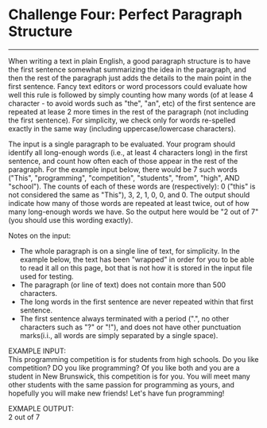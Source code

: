 # Challenge Four: Perfect Paragraph Structure 
---

When writing a text in plain English, a good paragraph structure is to have the first sentence somewhat summarizing the idea in the paragraph, and then the rest of the paragraph just adds the details to the main point in the first sentence. Fancy text editors or word processors could evaluate how well this rule is followed by simply counting how many words (of at lease 4 character - to avoid words such as "the", "an", etc) of the first sentence are repeated at lease 2 more times in the rest of the paragraph (not including the first sentence). For simplicity, we check only for words re-spelled exactly in the same way (including uppercase/lowercase characters).</br>

The input is a single paragraph to be evaluated. Your program should identify all long-enough words (i.e., at least 4 characters long) in the first sentence, and count how often each of those appear in the rest of the paragraph. For the example input below, there would be 7 such words ("This", "programming", "competition", "students", "from", "high", AND "school"). The counts of each of these words are (respectively): 0 ("this" is not considered the same as "This"), 3, 2, 1, 0, 0, and 0. The output should indicate how many of those words are repeated at least twice, out of how many long-enough words we have. So the output here would be "2 out of 7" (you should use this wording exactly).</br>

Notes on the input:</br>
- The whole paragraph is on a single line of text, for simplicity. In the example below, the text has been "wrapped" in order for you to be able to read it all on this page, bot that is not how it is stored in the input file used for testing. </br>
- The paragraph (or line of text) does not contain more than 500 characters.</br>
- The long words in the first sentence are never repeated within that first sentence.</br>
- The first sentence always terminated with a period (".", no other characters such as "?" or "!"), and does not have other punctuation marks(i.i., all words are simply separated by a single space).</br>

EXAMPLE INPUT:</br>
This programming competition is for students from high schools. Do you like competition? DO you like programming? Of you like both and you are a student in New Brunswick, this competition is for you. You will meet many other students with the same passion for programming as yours, and hopefully you will make new friends! Let's have fun programming!</br>

EXMAPLE OUTPUT:</br>
2 out of 7</br>